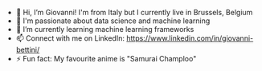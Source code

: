 - 👋 Hi, I’m Giovanni! I'm from Italy but I currently live in Brussels, Belgium
- 👀 I'm passionate about data science and machine learning
- 🌱 I’m currently learning machine learning frameworks
- 📫 Connect with me on LinkedIn: https://www.linkedin.com/in/giovanni-bettini/
- ⚡ Fun fact: My favourite anime is "Samurai Champloo"

<!---
gipvannii/gipvannii is a ✨ special ✨ repository because its `README.md` (this file) appears on your GitHub profile.
You can click the Preview link to take a look at your changes.
--->
